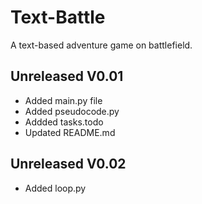# Text-Battle
A text-based adventure game on battlefield.
## Unreleased V0.01
- Added main.py file
- Added pseudocode.py
- Addded tasks.todo
- Updated README.md

## Unreleased V0.02
- Added loop.py
